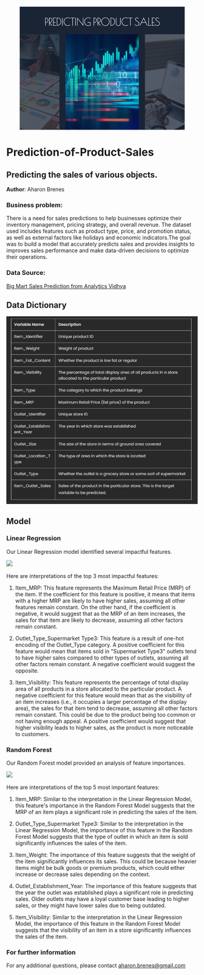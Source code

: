 <p align = "center"> 
  <img src = "Data Science cover.png">
</p>

# Prediction-of-Product-Sales
## Predicting the sales of various objects.

**Author**: 
Aharon Brenes 

### Business problem:

There is a need for sales predictions to help businesses optimize their inventory management, pricing strategy, and overall revenue. The dataset used includes features such as product type, price, and promotion status, as well as external factors like holidays and economic indicators.The goal was to build a model that accurately predicts sales and provides insights to improves sales performance and make data-driven decisions to optimize their operations.


### Data Source:
[Big Mart Sales Prediction from Analytics Vidhya](url)


## Data Dictionary

<p align = "center"> 
  <img src = "Data Dictionary.png">
</p>



## Model

### Linear Regression

Our Linear Regression model identified several impactful features.

<img src = "C:\Users\aharo\OneDrive\Documents\GitHub\Prediction-of-Product-Sales\Linear Regression.png">

Here are interpretations of the top 3 most impactful features:

1. Item_MRP: This feature represents the Maximum Retail Price (MRP) of the item. If the coefficient for this feature is positive, it means that items with a higher MRP are likely to have higher sales, assuming all other features remain constant. On the other hand, if the coefficient is negative, it would suggest that as the MRP of an item increases, the sales for that item are likely to decrease, assuming all other factors remain constant.



2. Outlet_Type_Supermarket Type3: This feature is a result of one-hot encoding of the Outlet_Type category. A positive coefficient for this feature would mean that items sold in "Supermarket Type3" outlets tend to have higher sales compared to other types of outlets, assuming all other factors remain constant. A negative coefficient would suggest the opposite.



3. Item_Visibility: This feature represents the percentage of total display area of all products in a store allocated to the particular product. A negative coefficient for this feature would mean that as the visibility of an item increases (i.e., it occupies a larger percentage of the display area), the sales for that item tend to decrease, assuming all other factors remain constant. This could be due to the product being too common or not having enough appeal. A positive coefficient would suggest that higher visibility leads to higher sales, as the product is more noticeable to customers.

### Random Forest

Our Random Forest model provided an analysis of feature importances.

<img src = "C:\Users\aharo\OneDrive\Documents\GitHub\Prediction-of-Product-Sales\Tree Based Regression.png">

Here are interpretations of the top 5 most important features:

1. Item_MRP: Similar to the interpretation in the Linear Regression Model, this feature's importance in the Random Forest Model suggests that the MRP of an item plays a significant role in predicting the sales of the item.



2. Outlet_Type_Supermarket Type3: Similar to the interpretation in the Linear Regression Model, the importance of this feature in the Random Forest Model suggests that the type of outlet in which an item is sold significantly influences the sales of the item.



3. Item_Weight: The importance of this feature suggests that the weight of the item significantly influences its sales. This could be because heavier items might be bulk goods or premium products, which could either increase or decrease sales depending on the context.



4. Outlet_Establishment_Year: The importance of this feature suggests that the year the outlet was established plays a significant role in predicting sales. Older outlets may have a loyal customer base leading to higher sales, or they might have lower sales due to being outdated.



5. Item_Visibility: Similar to the interpretation in the Linear Regression Model, the importance of this feature in the Random Forest Model suggests that the visibility of an item in a store significantly influences the sales of the item.


### For further information
For any additional questions, please contact aharon.brenes@gmail.com
